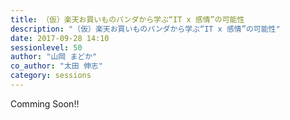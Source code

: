 ```yaml
---
title: （仮）楽天お買いものパンダから学ぶ“IT x 感情”の可能性
description: "（仮）楽天お買いものパンダから学ぶ“IT x 感情”の可能性"
date: 2017-09-28 14:10
sessionlevel: 50
author: "山岡 まどか"
co_author: "太田 伸志"
category: sessions
---
```

Comming Soon!!
